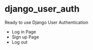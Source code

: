# django_user_auth

Ready to use Django User Authentication

- Log in Page
- Sign up Page
- Log out

